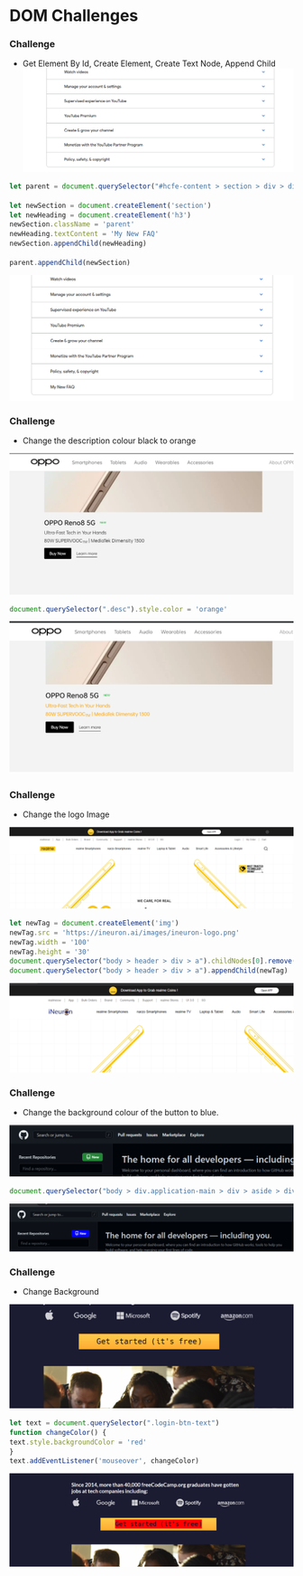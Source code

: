 # DOM Challenges 

### Challenge
- Get Element By Id, Create Element, Create Text Node, Append Child
![Before](./q31.png)

```js
let parent = document.querySelector("#hcfe-content > section > div > div > article > nav")

let newSection = document.createElement('section')
let newHeading = document.createElement('h3')
newSection.className = 'parent'
newHeading.textContent = 'My New FAQ'
newSection.appendChild(newHeading)

parent.appendChild(newSection)
```
![After](./q32.png)

### Challenge

-  Change the description colour black to orange

![Before](./q201.png)
```js
document.querySelector(".desc").style.color = 'orange'
```
![Before](./q202.png)

### Challenge
- Change the logo Image

![Before](./q111.png)
```js
let newTag = document.createElement('img')
newTag.src = 'https://ineuron.ai/images/ineuron-logo.png'
newTag.width = '100'
newTag.height = '30'
document.querySelector("body > header > div > a").childNodes[0].remove()
document.querySelector("body > header > div > a").appendChild(newTag)
```

![After](./q112.png)

### Challenge 

- Change the background colour of the button to blue.

![Before](./q121.png)
```js
document.querySelector("body > div.application-main > div > aside > div > loading-context > div > div.mb-3.Details.js-repos-container.mt-5 > div > h2 > a").style.backgroundColor = 'blue'

```
![After](./q122.png)

### Challenge

- Change Background

![Before](./q101.png)

```js
let text = document.querySelector(".login-btn-text")
function changeColor() {
text.style.backgroundColor = 'red'
}
text.addEventListener('mouseover', changeColor)
```

![After](./q102.png)
